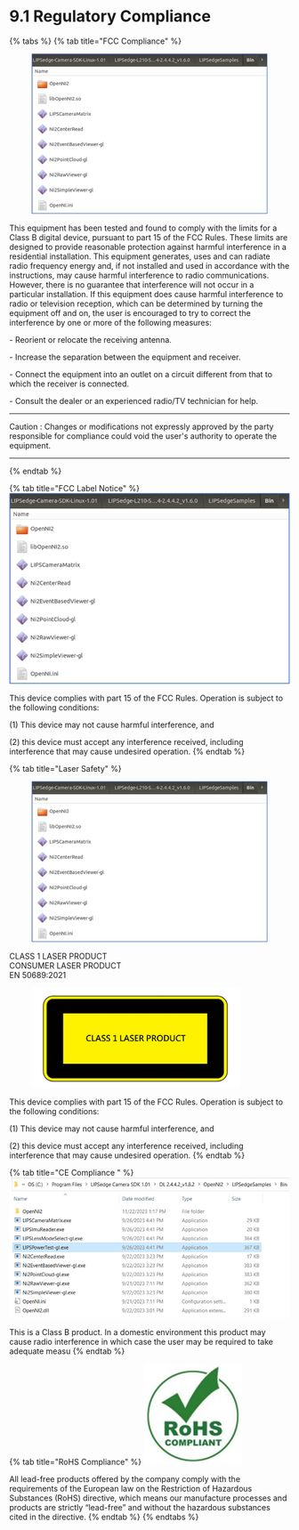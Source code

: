 # 9.1 Regulatory Compliance

{% tabs %}
{% tab title="FCC Compliance" %}
<figure><img src="../.gitbook/assets/image (10) (1).png" alt=""><figcaption></figcaption></figure>

This equipment has been tested and found to comply with the limits for a Class B digital device, pursuant to part 15 of the FCC Rules. These limits are designed to provide reasonable protection against harmful interference in a residential installation. This equipment generates, uses and can radiate radio frequency energy and, if not installed and used in accordance with the instructions, may cause harmful interference to radio communications. However, there is no guarantee that interference will not occur in a particular installation. If this equipment does cause harmful interference to radio or television reception, which can be determined by turning the equipment off and on, the user is encouraged to try to correct the interference by one or more of the following measures:

\- Reorient or relocate the receiving antenna.

\- Increase the separation between the equipment and receiver.

\- Connect the equipment into an outlet on a circuit different from that to which the receiver is connected.

\- Consult the dealer or an experienced radio/TV technician for help.

***

Caution : Changes or modifications not expressly approved by the party responsible for compliance could void the user's authority to operate the equipment.

***
{% endtab %}

{% tab title="FCC Label Notice" %}
![](<../.gitbook/assets/image (10) (1).png>)

This device complies with part 15 of the FCC Rules. Operation is subject to the following conditions:

(1) This device may not cause harmful interference, and

(2) this device must accept any interference received, including interference that may cause undesired operation.
{% endtab %}

{% tab title="Laser Safety" %}
<figure><img src="../.gitbook/assets/image (5).png" alt=""><figcaption></figcaption></figure>

CLASS 1 LASER PRODUCT\
CONSUMER LASER PRODUCT\
EN 50689:2021

<figure><img src="../.gitbook/assets/image (5) (1) (1).png" alt="" width="375"><figcaption></figcaption></figure>

This device complies with part 15 of the FCC Rules. Operation is subject to the following conditions:

(1) This device may not cause harmful interference, and

(2) this device must accept any interference received, including interference that may cause undesired operation.
{% endtab %}

{% tab title="CE Compliance " %}
![](<../.gitbook/assets/image (4) (1).png>)

This is a Class B product. In a domestic environment this product may cause radio interference in which case the user may be required to take adequate measu
{% endtab %}

{% tab title="RoHS Compliance" %}
![](<../.gitbook/assets/image (2) (1) (1) (1) (1) (2) (1).png>)

All lead-free products offered by the company comply with the requirements of the European law on the Restriction of Hazardous Substances (RoHS) directive, which means our manufacture processes and products are strictly “lead-free” and without the hazardous substances cited in the directive.
{% endtab %}
{% endtabs %}
